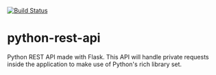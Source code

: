 [![Build Status](https://ci.moonstar-x.dev/job/github-webpeptide/job/datamining-api/job/master/badge/icon)](https://ci.moonstar-x.dev/job/github-webpeptide/job/datamining-api/job/master/)

# python-rest-api

Python REST API made with Flask. This API will handle private requests inside the application to make use of Python's
rich library set.
